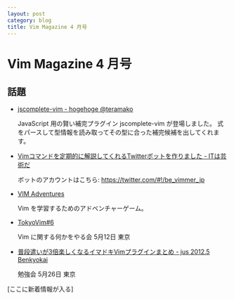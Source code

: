 ```yaml
---
layout: post
category: blog
title: Vim Magazine 4 月号
---
```


# Vim Magazine 4 月号

## 話題

- [jscomplete-vim - hogehoge @teramako](http://d.hatena.ne.jp/teramako/20120405/p1)

  JavaScript 用の賢い補完プラグイン jscomplete-vim が登場しました。
  式をパースして型情報を読み取ってその型に合った補完候補を出してくれます。

- [Vimコマンドを定期的に解説してくれるTwitterボットを作りました - ITは芸術だ](http://d.hatena.ne.jp/JunichiIto/20120415/1334452212)

  ボットのアカウントはこちら: <https://twitter.com/#!/be_vimmer_jp>

- [VIM Adventures](http://vim-adventures.com/)

  Vim を学習するためのアドベンチャーゲーム。

- [TokyoVim#6](http://partake.in/events/47ff0d7f-7232-4225-afcf-883a91768de7)

  Vim に関する何かをやる会 5月12日 東京

- [普段遣いが3倍楽しくなるイマドキVimプラグインまとめ - jus 2012.5 Benkyokai](http://www.jus.or.jp/benkyokai/12-05.html)

  勉強会 5月26日 東京


[ここに新着情報が入る]

